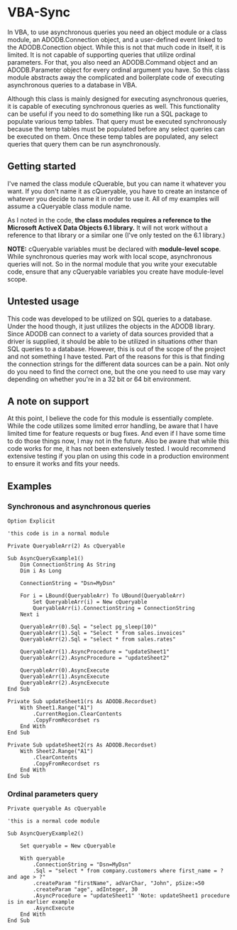 # VBA-Sync

In VBA, to use asynchronous queries you need an object module or a class module, an ADODB.Connection object, and a user-defined event linked to the ADODB.Conection object. While this is not that much code in itself, it is limited. It is not capable of supporting queries that utilize ordinal parameters. For that, you also need an ADODB.Command object and an ADODB.Parameter object for every ordinal argument you have. So this class module abstracts away the complicated and boilerplate code of executing asynchronous queries to a database in VBA. 

Although this class is mainly designed for executing asynchronous queries, it is capable of executing synchronous queries as well. This functionality can be useful if you need to do something like run a SQL package to populate various temp tables. That query must be executed synchronously because the temp tables must be populated before any select queries can be executed on them. Once these temp tables are populated, any select queries that query them can be run asynchronously.

## Getting started

I've named the class module cQuerable, but you can name it whatever you want. If you don't name it as cQueryable, you have to create an instance of whatever you decide to name it in order to use it. All of my examples will assume a cQueryable class module name.

As I noted in the code, **the class modules requires a reference to the Microsoft ActiveX Data Objects 6.1 library.** It will not work without a reference to that library or a similar one (I've only tested on the 6.1 library.)

**NOTE:** cQueryable variables must be declared with **module-level scope**. While synchronous queries may work with local scope, asynchronous queries will not. So in the normal module that you write your executable code, ensure that any cQueryable variables you create have module-level scope.

## Untested usage

This code was developed to be utilized on SQL queries to a database. Under the hood though, it just utilizes the objects in the ADODB library. Since ADODB can connect to a variety of data sources provided that a driver is supplied, it should be able to be utilized in situations other than SQL queries to a database. However, this is out of the scope of the project and not something I have tested. Part of the reasons for this is that finding the connection strings for the different data sources can be a pain. Not only do you need to find the correct one, but the one you need to use may vary depending on whether you're in a 32 bit or 64 bit environment.

## A note on support

At this point, I believe the code for this module is essentially complete. While the code utilizes some limited error handling, be aware that I have limited time for feature requests or bug fixes. And even if I have some time to do those things now, I may not in the future. Also be aware that while this code works for me, it has not been extensively tested. I would recommend extensive testing if you plan on using this code in a production environment to ensure it works and fits your needs.

## Examples

### Synchronous and asynchronous queries

    Option Explicit
    
    'this code is in a normal module
    
    Private QueryableArr(2) As cQueryable
    
    Sub AsyncQueryExample1()
        Dim ConnectionString As String
        Dim i As Long
        
        ConnectionString = "Dsn=MyDsn"
        
        For i = LBound(QueryableArr) To UBound(QueryableArr)
            Set QueryableArr(i) = New cQueryable
            QueryableArr(i).ConnectionString = ConnectionString
        Next i
        
        QueryableArr(0).Sql = "select pg_sleep(10)"
        QueryableArr(1).Sql = "Select * from sales.invoices"
        QueryableArr(2).Sql = "select * from sales.rates"
        
        QueryableArr(1).AsyncProcedure = "updateSheet1"
        QueryableArr(2).AsyncProcedure = "updateSheet2"
        
        QueryableArr(0).AsyncExecute
        QueryableArr(1).AsyncExecute
        QueryableArr(2).AsyncExecute
    End Sub

    Private Sub updateSheet1(rs As ADODB.Recordset)
        With Sheet1.Range("A1")
            .CurrentRegion.ClearContents
            .CopyFromRecordset rs
        End With
    End Sub
    
    Private Sub updateSheet2(rs As ADODB.Recordset)
        With Sheet2.Range("A1")
            .ClearContents
            .CopyFromRecordset rs
        End With
    End Sub

### Ordinal parameters query

    Private queryable As cQueryable
    
    'this is a normal code module
    
    Sub AsyncQueryExample2()
        
        Set queryable = New cQueryable
        
        With queryable
            .ConnectionString = "Dsn=MyDsn"
            .Sql = "select * from company.customers where first_name = ? and age > ?"
            .createParam "firstName", adVarChar, "John", pSize:=50
            .createParam "age", adInteger, 30
            .AsyncProcedure = "updateSheet1" 'Note: updateSheet1 procedure is in earlier example
            .AsyncExecute
        End With
    End Sub
